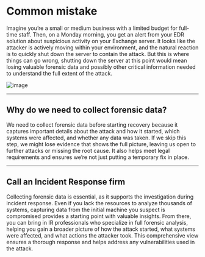 # Common mistake

Imagine you’re a small or medium business with a limited budget for full-time staff. Then, on a Monday morning, you get an alert from your EDR solution about suspicious activity on your Exchange server. It looks like the attacker is actively moving within your environment, and the natural reaction is to quickly shut down the server to contain the attack. But this is where things can go wrong, shutting down the server at this point would mean losing valuable forensic data and possibly other critical information needed to understand the full extent of the attack.

![image](https://github.com/user-attachments/assets/028fc209-4aeb-4f07-86f9-cd381d78c153)


---

## Why do we need to collect forensic data?

We need to collect forensic data before starting recovery because it captures important details about the attack and how it started, which systems were affected, and whether any data was taken. If we skip this step, we might lose evidence that shows the full picture, leaving us open to further attacks or missing the root cause. It also helps meet legal requirements and ensures we’re not just putting a temporary fix in place.

---

## Call an Incident Response firm

Collecting forensic data is essential, as it supports the investigation during incident response. Even if you lack the resources to analyze thousands of systems, capturing data from the initial machine you suspect is compromised provides a starting point with valuable insights. From there, you can bring in IR professionals who specialize in full forensic analysis, helping you gain a broader picture of how the attack started, what systems were affected, and what actions the attacker took. This comprehensive view ensures a thorough response and helps address any vulnerabilities used in the attack.
